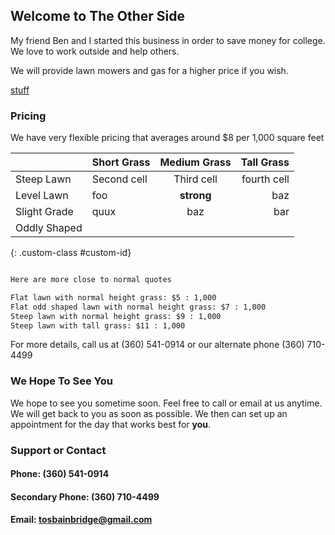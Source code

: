 ## Welcome to The Other Side

My friend Ben and I started this business in order to save money for college.  We love to work outside and help others.

We will provide lawn mowers and gas for a higher price if you wish.

[stuff](hello-world.html)

### Pricing

We have very flexible pricing that averages around $8 per 1,000 square feet

|                 | Short Grass  | Medium Grass    | Tall Grass     |
|-----------------|:-------------|:---------------:|---------------:|
| Steep Lawn      | Second cell  | Third cell      | fourth cell    |
| Level Lawn      | foo          | **strong**      | baz            |
| Slight Grade    | quux         | baz             | bar            |
| Oddly Shaped    |              |                 |                |
{: .custom-class #custom-id}

```markdown

Here are more close to normal quotes

Flat lawn with normal height grass: $5 : 1,000
Flat odd shaped lawn with normal height grass: $7 : 1,000
Steep lawn with normal height grass: $9 : 1,000
Steep lawn with tall grass: $11 : 1,000

```

For more details, call us at (360) 541-0914 or our alternate phone (360) 710-4499

### We Hope To See You

We hope to see you sometime soon.  Feel free to call or email at us anytime.  We will get back to you as soon as possible.  We then can set up an appointment for the day that works best for **you**.

### Support or Contact

#### Phone: (360) 541-0914
#### Secondary Phone: (360) 710-4499
#### Email: tosbainbridge@gmail.com
